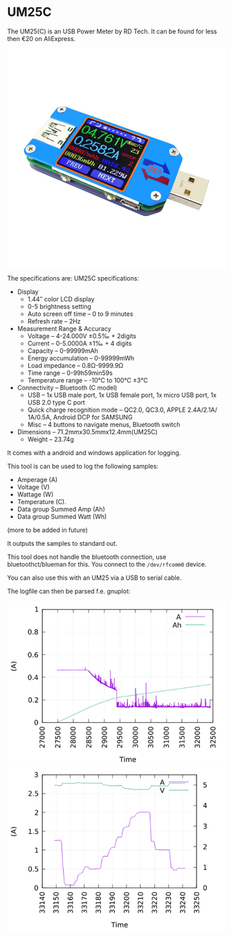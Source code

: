 # UM25C

The UM25(C) is an USB Power Meter by RD Tech. It can be found for less then €20 on AliExpress.

![UM25C](images/um25c.jpeg)

The specifications are:
UM25C specifications:

* Display
  * 1.44″ color LCD display
  * 0-5 brightness setting
  * Auto screen off time – 0 to 9 minutes
  * Refresh rate – 2Hz
* Measurement Range & Accuracy
  * Voltage – 4-24.000V ±0.5‰ + 2digits
  * Current –  0-5.0000A ±1‰ + 4 digits
  * Capacity – 0-99999mAh
  * Energy accumulation – 0-99999mWh
  * Load impedance – 0.8Ω-9999.9Ω
  * Time range – 0-99h59min59s
  * Temperature range – -10℃ to 100℃ ±3℃
* Connectivity – Bluetooth (C model)
  * USB – 1x USB male port, 1x USB female port, 1x micro USB port, 1x USB 2.0 type C port
  * Quick charge recognition mode – QC2.0, QC3.0, APPLE 2.4A/2.1A/ 1A/0.5A, Android DCP  for SAMSUNG
  * Misc – 4 buttons to navigate menus, Bluetooth switch
* Dimensions – 71.2mmx30.5mmx12.4mm(UM25C)
  * Weight – 23.74g

It comes with a android and windows application for logging.

This tool is can be used to log the following samples:

* Amperage (A)
* Voltage (V)
* Wattage (W)
* Temperature (C).
* Data group Summed Amp (Ah)
* Data group Summed Watt (Wh)

(more to be added in future)

It outputs the samples to standard out.


This tool does not handle the bluetooth connection, use bluetoothct/blueman for this. You connect to the
`/dev/rfcomm0` device.

You can also use this with an UM25 via a USB to serial cable.


The logfile can then be parsed f.e. gnuplot:

![Charging Tablet](images/plot.png)
![Dummy load 0-2.1 A](images/plot2.png)
